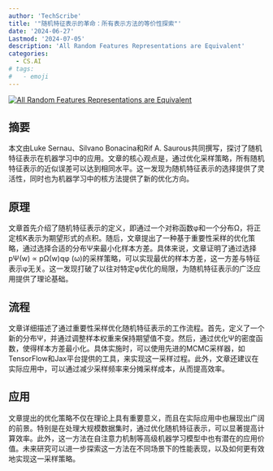 ```yaml
---
author: 'TechScribe'
title: '"随机特征表示的革命：所有表示方法的等价性探索"'
date: '2024-06-27'
Lastmod: '2024-07-05'
description: 'All Random Features Representations are Equivalent'
categories:
  - CS.AI
# tags:
#   - emoji
---
```


[![All Random Features Representations are Equivalent](https://arxiv-research-1301205113.cos.ap-guangzhou.myqcloud.com/images/2406.18802v1.pdf_0.jpg)](https://arxiv.org/abs/2406.18802v1)

## 摘要

本文由Luke Sernau、Silvano Bonacina和Rif A. Saurous共同撰写，探讨了随机特征表示在机器学习中的应用。文章的核心观点是，通过优化采样策略，所有随机特征表示的近似误差可以达到相同水平。这一发现为随机特征表示的选择提供了灵活性，同时也为机器学习中的核方法提供了新的优化方向。<!--more-->

## 原理

文章首先介绍了随机特征表示的定义，即通过一个对称函数φ和一个分布Ω，将正定核K表示为期望形式的点积。随后，文章提出了一种基于重要性采样的优化策略，通过选择合适的分布Ψ来最小化样本方差。具体来说，文章证明了通过选择pΨ(w) ∝ pΩ(w)qφ (ω)的采样策略，可以实现最优的样本方差，这一方差与特征表示φ无关。这一发现打破了以往对特定φ优化的局限，为随机特征表示的广泛应用提供了理论基础。

## 流程

文章详细描述了通过重要性采样优化随机特征表示的工作流程。首先，定义了一个新的分布Ψ，并通过调整样本权重来保持期望值不变。然后，通过优化Ψ的密度函数，使得样本方差最小化。具体实施时，可以使用先进的MCMC采样器，如TensorFlow和Jax平台提供的工具，来实现这一采样过程。此外，文章还建议在实际应用中，可以通过减少采样频率来分摊采样成本，从而提高效率。

## 应用

文章提出的优化策略不仅在理论上具有重要意义，而且在实际应用中也展现出广阔的前景。特别是在处理大规模数据集时，通过优化随机特征表示，可以显著提高计算效率。此外，这一方法在自注意力机制等高级机器学习模型中也有潜在的应用价值。未来研究可以进一步探索这一方法在不同场景下的性能表现，以及如何更有效地实现这一采样策略。